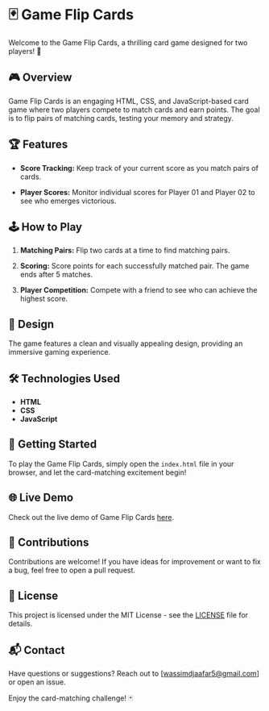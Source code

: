 # 🃏 Game Flip Cards

Welcome to the Game Flip Cards, a thrilling card game designed for two players! 🚀

## 🎮 Overview

Game Flip Cards is an engaging HTML, CSS, and JavaScript-based card game where two players compete to match cards and earn points. The goal is to flip pairs of matching cards, testing your memory and strategy.

## 🏆 Features

- **Score Tracking:**
  Keep track of your current score as you match pairs of cards.

- **Player Scores:**
  Monitor individual scores for Player 01 and Player 02 to see who emerges victorious.

## 🕹️ How to Play

1. **Matching Pairs:**
   Flip two cards at a time to find matching pairs.

2. **Scoring:**
   Score points for each successfully matched pair. The game ends after 5 matches.

3. **Player Competition:**
   Compete with a friend to see who can achieve the highest score.

## 🎨 Design

The game features a clean and visually appealing design, providing an immersive gaming experience.

## 🛠️ Technologies Used

- **HTML**
- **CSS**
- **JavaScript**

## 🚀 Getting Started

To play the Game Flip Cards, simply open the `index.html` file in your browser, and let the card-matching excitement begin!

## 🌐 Live Demo

Check out the live demo of Game Flip Cards [here](#https://wassimoubaziz.github.io/card-game/).

## 🤝 Contributions

Contributions are welcome! If you have ideas for improvement or want to fix a bug, feel free to open a pull request.

## 📄 License

This project is licensed under the MIT License - see the [LICENSE](LICENSE) file for details.

## 📬 Contact

Have questions or suggestions? Reach out to [wassimdjaafar5@gmail.com] or open an issue.

Enjoy the card-matching challenge! 🃏
